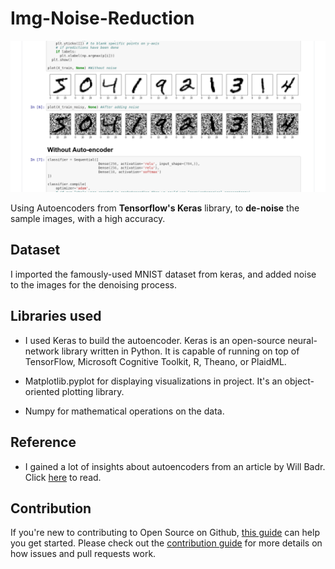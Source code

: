 # Img-Noise-Reduction

![Noise_Red](https://github.com/raghavk16/Img-Noise-Reduction/blob/master/Denoise.png?raw=true)


Using Autoencoders from **Tensorflow's Keras** library, to **de-noise** the sample images, with a high accuracy.

## Dataset 

I imported the famously-used MNIST dataset from keras, and added noise to the images for the denoising process.

## Libraries used

* I used Keras to build the autoencoder. Keras is an open-source neural-network library written in Python. It is capable of running on top of TensorFlow, Microsoft Cognitive Toolkit, R, Theano, or PlaidML.

* Matplotlib.pyplot for displaying visualizations in project. It's an object-oriented plotting library.

* Numpy for mathematical operations on the data.

## Reference

* I gained a lot of insights about autoencoders from an article by Will Badr. Click [here](https://towardsdatascience.com/auto-encoder-what-is-it-and-what-is-it-used-for-part-1-3e5c6f017726) to read.

## Contribution

If you're new to contributing to Open Source on Github, [this guide](https://guides.github.com/activities/contributing-to-open-source/) can help you get started. Please check out the [contribution guide](https://gist.github.com/MarcDiethelm/7303312) for more details on how issues and pull requests work.
